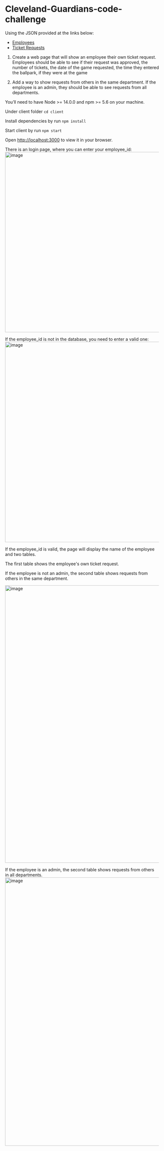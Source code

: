 # Cleveland-Guardians-code-challenge

Using the JSON provided at the links below:
-	[Employees](https://cleguardians.app.box.com/s/t0wri0lv3tgwius0njjb1o83d07w216n) 
-	[Ticket Requests](https://cleguardians.app.box.com/s/vsgskzdimxmvgrjkxz5x1ulil9xi1q2q)
1.	Create a web page that will show an employee their own ticket request. Employees should be able to see if their request was approved, the number of tickets, the date of the game requested, the time they entered the ballpark, if they were at the game

2. Add a way to show requests from others in the same department. If the employee is an admin, they should be able to see requests from all departments. 

You’ll need to have Node >= 14.0.0 and npm >= 5.6 on your machine. 

Under client folder ```cd client```

Install dependencies by run ``` npm install ```

Start client by run ```npm start```

Open [http://localhost:3000](http://localhost:3000) to view it in your browser.

There is an login page, where you can enter your employee_id:
<img width="590" alt="image" src="https://user-images.githubusercontent.com/22518367/217631506-e27ef21a-f87f-47a6-97a2-8bcde6765d15.png">

If the employee_id is not in the database, you need to enter a valid one:
<img width="656" alt="image" src="https://user-images.githubusercontent.com/22518367/217631883-e7a37f1a-a4b3-4663-baef-ab729c0de0d6.png">

If the employee_id is valid, the page will display the name of the employee and two tables. 

The first table shows the employee's own ticket request.

If the employee is not an admin, the second table shows requests from others in the same department.

<img width="908" alt="image" src="https://user-images.githubusercontent.com/22518367/217632034-2d261c12-5a9c-4663-8216-2c779072e9ae.png">

If the employee is an admin, the second table shows requests from others in all departments.
<img width="878" alt="image" src="https://user-images.githubusercontent.com/22518367/217633371-87d8295b-a676-4c3f-9b96-5e072e610c8e.png">
